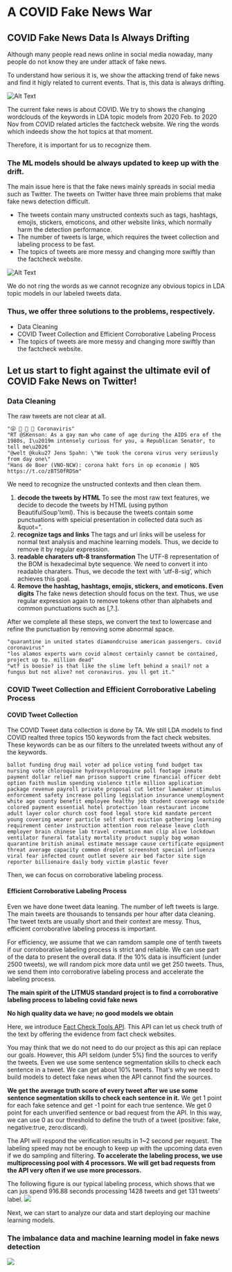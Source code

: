 # A COVID Fake News War
## COVID Fake News Data Is Always Drifting

Although many people read news online in social media nowaday, many people do not know they are under attack of fake news.

To understand how serious it is, we show the attacking trend of fake news  and find it higly related to current events. That is, this data is always drifting.

![Alt Text](https://media0.giphy.com/media/lTJK46k4l4kL4wBDEg/giphy.gif)

The current fake news is about COVID. We try to shows the changing wordclouds of the keywords in LDA topic models from 2020 Feb. to 2020 Nov from COVID related articles the factcheck website. We ring the words which indeeds show the hot topics at that moment.

Therefore, it is important for us to recognize them.

### The ML models should be always updated to keep up with the drift. 
The main issue here is that the fake news mainly spreads in social media such as Twitter. The tweets on Twitter have three main problems that make fake news detection difficult.

*   The tweets contain many unstructed contexts such as tags, hashtags, emojis, stickers, emoticons, and other website links, which normally harm the detection performance.
*   The number of tweets is large, which requires the tweet collection and labeling process to be fast.
*   The topics of tweets are more messy and changing more swiftly than the factcheck website.
 
![Alt Text](https://media2.giphy.com/media/v1AJSl8f7ZJG14Cz1W/giphy.gif)

We do not ring the words as we cannot recognize any obvious topics in LDA topic models in our labeled tweets data.

### Thus, we offer three solutions to the problems, respectively.

*   Data Cleaning
*   COVID Tweet Collection and Efficient Corroborative Labeling Process
*   The topics of tweets are more messy and changing more swiftly than the factcheck website.

## Let us start to fight against the ultimate evil of COVID Fake News on Twitter!

###   Data Cleaning

The raw tweets are not clear at all.

```
"😜 🤪 🤨 🧐 Coronaviris"
"RT @SKenson: As a gay man who came of age during the AIDS era of the 1980s, I\u2019m intensely curious for you, a Republican Senator, to tell me\u2026"
"@welt @kuku27 Jens Spahn: \"We took the corona virus very seriously from day one\"
"Hans de Boer (VNO-NCW): corona hakt fors in op economie | NOS https://t.co/zBTS0fRDSm"
```

We need to recognize the unstructed contexts and then clean them. 


1. **decode the tweets by HTML**
To see the most raw text features, we decide to decode the tweets by HTML (using python BeautifulSoup'lxml). This is because the tweets contain some punctuations with speicial presentation in collected data such as &quot=". 
2. **recognize tags and links**
The tags and url links will be useless for normal text analysis and machine learning models. Thus, we decide to remove it by regular expression.
3. **readable charaters uft-8 transformation**
The UTF-8 representation of the BOM is hexadecimal byte sequence. We need to convert it into readable charaters. Thus, we decode the text with ‘utf-8-sig’, which achieves this goal.
4. **Remove the hashtag, hashtags, emojis, stickers, and emoticons. Even digits**
The fake news detection should focus on the text. Thus, we use regular expression again to remove tokens other than alphabets and common punctuations such as [,?.].

After we complete all these steps, we convert the text to lowercase and refine the punctuation by removing some abnormal space.

```
"quarantine in united states diamondcruise american passengers. covid coronavirus"
"los alamos experts warn covid almost certainly cannot be contained, project up to. million dead"
"wtf is boosie? is that like the slime left behind a snail? not a fungus but not alive? not coronavirus. you ll get it."
``` 

### COVID Tweet Collection and Efficient Corroborative Labeling Process

#### COVID Tweet Collection

The COVID Tweet data collection is done by TA. We still LDA models to find COVID realted three topics 150 keywords from the fact check websites. These keywords can be as our filters to the unrelated tweets without any of the keywords. 

```
ballot funding drug mail voter ad police voting fund budget tax nursing vote chloroquine hydroxychloroquine poll footage inmate payment dollar relief man prison support crime financial officer debt option faith muslim spending violence title million application package revenue payroll private proposal cut letter lawmaker stimulus enforcement safety increase polling legislation insurance unemployment white age county benefit employee healthy job student coverage outside colored payment essential hotel protection loan restaurant income adult layer color church cost food legal store kid mandate percent young covering wearer particle self short eviction gathering learning requirement center instruction attention room release leave cloth employer brain chinese lab travel cremation man clip alive lockdown ventilator funeral fatality mortality product supply bag woman quarantine british animal estimate message cause certificate equipment threat average capacity common droplet screenshot special influenza viral fear infected count outlet severe air bed factor site sign reporter billionaire daily body victim plastic fever
```

Then, we can focus on corroborative labeling process.

#### Efficient Corroborative Labeling Process

Even we have done tweet data leaning. The number of left tweets is large. The main tweets are thousands to tensands per hour after data cleaning.  The tweet texts are usually short and their context are messy. Thus, efficient corroborative labeling process is important. 

For efficiency, we assume that we can ramdom sample one of tenth tweets if our corroborative labeling process is strict and reliable. We can use part of the data to present the overall data. If the 10% data is insufficient (under 2500 tweets), we will random pick more data until we get 250 tweets. Thus, we send them into corroborative labeling process and accelerate the labeling process.

**The main spirit of the LITMUS standard project is to find a corroborative labeling process to labeling covid fake news**

**No high quality data we have; no good models we obtain**

Here, we introduce [Fact Check Tools API](https://developers.google.com/fact-check/tools/api). This API can let us check truth of the text by offering the evidence from fact check websites. 

You may think that we do not need to do our project as this api can replace our goals. However, this API seldom (under 5%) find the sources to verify the tweets. Even we use some sentence segmentation skills to check each sentence in a tweet. We can get about 10% tweets. That's why we need to build models to detect fake news when the API cannot find the sources.

**We get the average truth score of every tweet after we use some sentence segmentation skills to check each sentence in it.**
We get 1 point for each fake setence and get -1 point for each true sentence. We get 0 point for each unverified sentence or bad request from the API. In this way, we can use 0 as our threshold to define the truth of a tweet (positive: fake, negative:true, zero:discard).

The API will respond the verification results in 1~2 second per request. The labeling speed may not be enough to keep up with the upcoming data even if we do sampling and filtering.
**To accelerate the labeling process, we use multiprocessing pool with 4 processors. We will get bad requests from the API very often if we use more processors.**

The following figure is our typical labeling process, which shows that we can jus spend 916.88 seconds processing 1428 tweets and get 131 tweets' label.
<img src="assets/img/labeling.png" />

Next, we can start to analyze our data and start deploying our machine learning models.

### The imbalance data and machine learning model in fake news detection

<img src="assets/img/data_distribution.JPG" />

